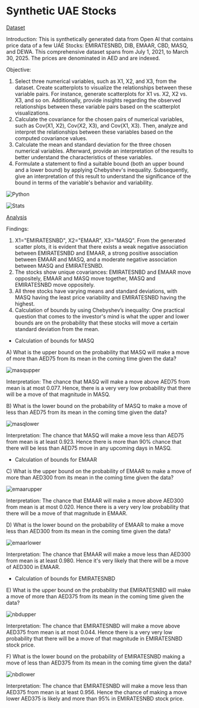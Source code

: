 # Synthetic UAE Stocks

[Dataset](https://github.com/DiAg-2025/Statistical-Analysis--Synthetic-UAE-stocks/blob/main/Synthetic_UAE_Stock_Data.csv)

Introduction: This is synthetically generated data from Open AI that contains price data of a few UAE Stocks: EMIRATESNBD, DIB, EMAAR, CBD, MASQ, and DEWA. This comprehensive dataset spans from July 1, 2021, to March 30, 2025. The prices are denominated in AED and are indexed.

Objective:
1. Select three numerical variables, such as X1, X2, and X3, from the dataset. Create scatterplots to visualize the relationships between these variable pairs. For instance, generate scatterplots for X1 vs. X2, X2 vs. X3, and so on. Additionally, provide insights regarding the observed relationships between these variable pairs based on the scatterplot visualizations.
2. Calculate the covariance for the chosen pairs of numerical variables, such as Cov(X1, X2), Cov(X2, X3), and Cov(X1, X3). Then, analyze and interpret the relationships between these variables based on the computed covariance values.
3. Calculate the mean and standard deviation for the three chosen numerical variables. Afterward, provide an interpretation of the results to better understand the characteristics of these variables.
4. Formulate a statement to find a suitable bound (both an upper bound and a lower bound) by applying Chebyshev's inequality. Subsequently, give an interpretation of this result to understand the significance of the bound in terms of the variable's behavior and variability.

![Python](https://img.shields.io/badge/Py_libraries-Pandas,_Numpy,_Matplotlib-blue)

![Stats](https://img.shields.io/badge/Statistical_features-Scatterplot,_Linear_approximation,_Covariance,_Mean,_Standard_deviation,_Chebyshev's_inequality-beige)

[Analysis](https://github.com/DiAg-2025/Statistical-Analysis--Synthetic-UAE-stocks/blob/main/JupyterAnalysis.ipynb)

Findings:
1. X1="EMIRATESNBD", X2="EMAAR", X3="MASQ". From the generated scatter plots, it is evident that there exists a weak negative association between EMIRATESNBD and EMAAR, a strong positive association between EMAAR and MASQ, and a moderate negative association between MASQ and EMIRATESNBD.
2. The stocks show unique covariances: EMIRATESNBD and EMAAR move oppositely, EMAAR and MASQ move together, MASQ and EMIRATESNBD move oppositely.
3. All three stocks have varying means and standard deviations, with MASQ having the least price variability and EMIRATESNBD having the highest.
4. Calculation of bounds by using Chebyshev’s inequality:
One practical question that comes to the investor's mind is what the upper and lower bounds are on the probability that these stocks will move a certain standard deviation from the mean. 

- Calculation of bounds for MASQ

A) What is the upper bound on the probability that MASQ will make a move of more than AED75 from its mean in the coming time given the data?

![masqupper](https://github.com/user-attachments/assets/a21fccf4-4dcf-4ce7-9058-05ea53dee587)

Interpretation:
The chance that MASQ will make a move above AED75 from mean is at most 0.077. Hence, there is a very very low probability that there will be a move of that magnitude in MASQ. 

B) What is the lower bound on the probability of MASQ to make a move of less than AED75 from its mean in the coming time given the data?

![masqlower](https://github.com/user-attachments/assets/bedc60f3-76bd-4822-b4d2-f1f0289b3b8b)

Interpretation:
The chance that MASQ will make a move less than AED75 from mean is at least  0.923. Hence there is more than 90% chance that there will be less than AED75 move in any upcoming days in MASQ.


- Calculation of bounds for EMAAR

C) What is the upper bound on the probability of EMAAR to make a move of more than AED300 from its mean in the coming time given the data?

![emaarupper](https://github.com/user-attachments/assets/b682314d-f97d-45ac-88dd-feddeea6f2c3)

Interpretation:
The chance that EMAAR will make a move above AED300 from mean is at most  0.020. Hence there is a very very low probability that there will be a move of that magnitude in EMAAR. 

D) What is the lower bound on the probability of EMAAR to make a move less than AED300 from its mean in the coming time given the data?

![emaarlower](https://github.com/user-attachments/assets/485aac8a-9761-455e-9729-7f10a5847e7b)

Interpretation:
The chance that EMAAR will make a move less than AED300 from mean is at least 0.980. Hence it's very likely that there will be a move of AED300 in EMAAR. 


- Calculation of bounds for EMIRATESNBD

E) What is the upper bound on the probability that EMIRATESNBD will make a move of more than AED375 from its mean in the coming time given the data?

![nbdupper](https://github.com/user-attachments/assets/0f8ae423-2afc-4234-a361-fdcb49a3b2fd)

Interpretation:
The chance that EMIRATESNBD will make a move above AED375 from mean is at most  0.044. Hence there is a very very low probability that there will be a move of that magnitude in EMIRATESNBD stock price.

F) What is the lower bound on the probability of EMIRATESNBD making a move of less than AED375 from its mean in the coming time given the data?

![nbdlower](https://github.com/user-attachments/assets/528e14a4-866c-45d0-8172-2c81ee5b785a)

Interpretation:
The chance that EMIRATESNBD will make a move less than AED375 from mean is at least 0.956. Hence the chance of making a move lower AED375 is likely and more than 95% in EMIRATESNBD stock price.
